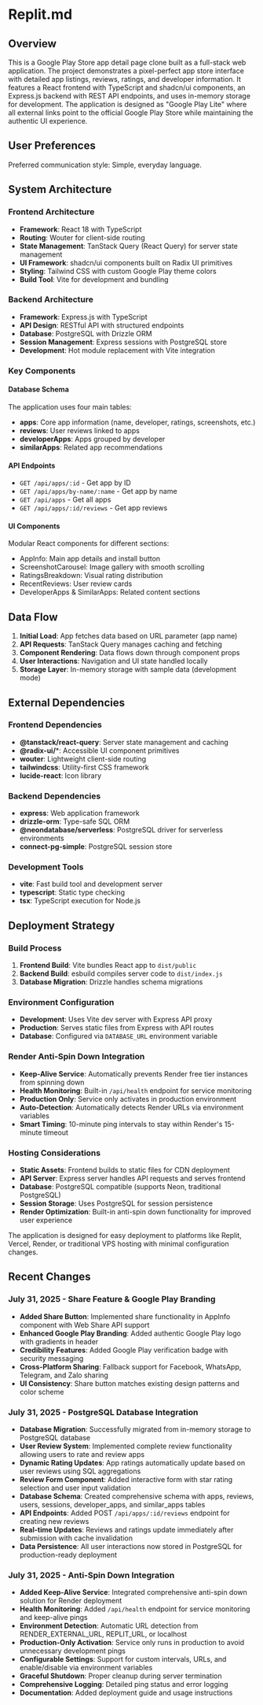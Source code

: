 # Replit.md

## Overview

This is a Google Play Store app detail page clone built as a full-stack web application. The project demonstrates a pixel-perfect app store interface with detailed app listings, reviews, ratings, and developer information. It features a React frontend with TypeScript and shadcn/ui components, an Express.js backend with REST API endpoints, and uses in-memory storage for development. The application is designed as "Google Play Lite" where all external links point to the official Google Play Store while maintaining the authentic UI experience.

## User Preferences

Preferred communication style: Simple, everyday language.

## System Architecture

### Frontend Architecture
- **Framework**: React 18 with TypeScript
- **Routing**: Wouter for client-side routing
- **State Management**: TanStack Query (React Query) for server state management
- **UI Framework**: shadcn/ui components built on Radix UI primitives
- **Styling**: Tailwind CSS with custom Google Play theme colors
- **Build Tool**: Vite for development and bundling

### Backend Architecture
- **Framework**: Express.js with TypeScript
- **API Design**: RESTful API with structured endpoints
- **Database**: PostgreSQL with Drizzle ORM
- **Session Management**: Express sessions with PostgreSQL store
- **Development**: Hot module replacement with Vite integration

### Key Components

#### Database Schema
The application uses four main tables:
- **apps**: Core app information (name, developer, ratings, screenshots, etc.)
- **reviews**: User reviews linked to apps
- **developerApps**: Apps grouped by developer
- **similarApps**: Related app recommendations

#### API Endpoints
- `GET /api/apps/:id` - Get app by ID
- `GET /api/apps/by-name/:name` - Get app by name
- `GET /api/apps` - Get all apps
- `GET /api/apps/:id/reviews` - Get app reviews

#### UI Components
Modular React components for different sections:
- AppInfo: Main app details and install button
- ScreenshotCarousel: Image gallery with smooth scrolling
- RatingsBreakdown: Visual rating distribution
- RecentReviews: User review cards
- DeveloperApps & SimilarApps: Related content sections

## Data Flow

1. **Initial Load**: App fetches data based on URL parameter (app name)
2. **API Requests**: TanStack Query manages caching and fetching
3. **Component Rendering**: Data flows down through component props
4. **User Interactions**: Navigation and UI state handled locally
5. **Storage Layer**: In-memory storage with sample data (development mode)

## External Dependencies

### Frontend Dependencies
- **@tanstack/react-query**: Server state management and caching
- **@radix-ui/***: Accessible UI component primitives
- **wouter**: Lightweight client-side routing
- **tailwindcss**: Utility-first CSS framework
- **lucide-react**: Icon library

### Backend Dependencies
- **express**: Web application framework
- **drizzle-orm**: Type-safe SQL ORM
- **@neondatabase/serverless**: PostgreSQL driver for serverless environments
- **connect-pg-simple**: PostgreSQL session store

### Development Tools
- **vite**: Fast build tool and development server
- **typescript**: Static type checking
- **tsx**: TypeScript execution for Node.js

## Deployment Strategy

### Build Process
1. **Frontend Build**: Vite bundles React app to `dist/public`
2. **Backend Build**: esbuild compiles server code to `dist/index.js`
3. **Database Migration**: Drizzle handles schema migrations

### Environment Configuration
- **Development**: Uses Vite dev server with Express API proxy
- **Production**: Serves static files from Express with API routes
- **Database**: Configured via `DATABASE_URL` environment variable

### Render Anti-Spin Down Integration
- **Keep-Alive Service**: Automatically prevents Render free tier instances from spinning down
- **Health Monitoring**: Built-in `/api/health` endpoint for service monitoring
- **Production Only**: Service only activates in production environment
- **Auto-Detection**: Automatically detects Render URLs via environment variables
- **Smart Timing**: 10-minute ping intervals to stay within Render's 15-minute timeout

### Hosting Considerations
- **Static Assets**: Frontend builds to static files for CDN deployment
- **API Server**: Express server handles API requests and serves frontend
- **Database**: PostgreSQL compatible (supports Neon, traditional PostgreSQL)
- **Session Storage**: Uses PostgreSQL for session persistence
- **Render Optimization**: Built-in anti-spin down functionality for improved user experience

The application is designed for easy deployment to platforms like Replit, Vercel, Render, or traditional VPS hosting with minimal configuration changes.

## Recent Changes

### July 31, 2025 - Share Feature & Google Play Branding
- **Added Share Button**: Implemented share functionality in AppInfo component with Web Share API support
- **Enhanced Google Play Branding**: Added authentic Google Play logo with gradients in header
- **Credibility Features**: Added Google Play verification badge with security messaging
- **Cross-Platform Sharing**: Fallback support for Facebook, WhatsApp, Telegram, and Zalo sharing
- **UI Consistency**: Share button matches existing design patterns and color scheme

### July 31, 2025 - PostgreSQL Database Integration
- **Database Migration**: Successfully migrated from in-memory storage to PostgreSQL database
- **User Review System**: Implemented complete review functionality allowing users to rate and review apps
- **Dynamic Rating Updates**: App ratings automatically update based on user reviews using SQL aggregations
- **Review Form Component**: Added interactive form with star rating selection and user input validation
- **Database Schema**: Created comprehensive schema with apps, reviews, users, sessions, developer_apps, and similar_apps tables
- **API Endpoints**: Added POST `/api/apps/:id/reviews` endpoint for creating new reviews
- **Real-time Updates**: Reviews and ratings update immediately after submission with cache invalidation
- **Data Persistence**: All user interactions now stored in PostgreSQL for production-ready deployment

### July 31, 2025 - Anti-Spin Down Integration
- **Added Keep-Alive Service**: Integrated comprehensive anti-spin down solution for Render deployment
- **Health Monitoring**: Added `/api/health` endpoint for service monitoring and keep-alive pings
- **Environment Detection**: Automatic URL detection from RENDER_EXTERNAL_URL, REPLIT_URL, or localhost
- **Production-Only Activation**: Service only runs in production to avoid unnecessary development pings
- **Configurable Settings**: Support for custom intervals, URLs, and enable/disable via environment variables
- **Graceful Shutdown**: Proper cleanup during server termination
- **Comprehensive Logging**: Detailed ping status and error logging
- **Documentation**: Added deployment guide and usage instructions